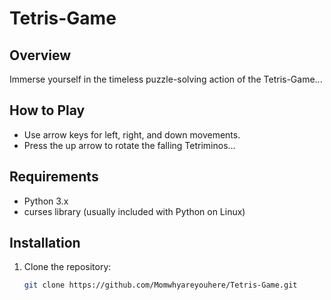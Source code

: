# Tetris-Game

## Overview
Immerse yourself in the timeless puzzle-solving action of the Tetris-Game...

## How to Play
- Use arrow keys for left, right, and down movements.
- Press the up arrow to rotate the falling Tetriminos...

## Requirements
- Python 3.x
- curses library (usually included with Python on Linux)

## Installation
1. Clone the repository:
   ```bash
   git clone https://github.com/Momwhyareyouhere/Tetris-Game.git
